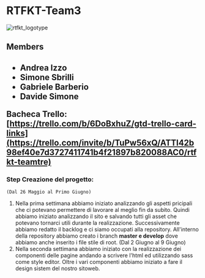 # RTFKT-Team3
![rtfkt_logotype](https://github.com/daveinthahood/RTFKT-Team3/assets/101344486/029a8c00-351e-4f2b-a43f-fb4ef8cb4e0b)

<h2> Members <h2>
<ul> 
    <li> Andrea Izzo</li>
    <li> Simone Sbrilli</li>
    <li> Gabriele Barberio</li>
    <li> Davide Simone</li>
</ul>

 **Bacheca Trello:** [https://trello.com/b/6DoBxhuZ/gtd-trello-card-links](https://trello.com/invite/b/TuPw56xQ/ATTI42b98ef40e7d3727411741b4f21897b820088AC0/rtfkt-teamtre)
    
 ### Step Creazione del progetto: 
    (Dal 26 Maggio al Primo Giugno)
 1. Nella prima settimana abbiamo iniziato analizzando gli aspetti pricipali che ci potevano permettere di lavorare al meglio fin da subito.
    Quindi abbiamo iniziato analizzando il sito e salvando tutti gli asset che potevano tornarci utili durante la realizzazione. 
    Successivamente abbiamo redatto il backlog e ci siamo occupati alla repository. 
    All'interno della repository abbiamo creato i branch **master e develop** dove abbiamo anche inserito i file stile di root.
    (Dal 2 Giugno al 9 Giugno) 
 2. Nella seconda settimana abbiamo iniziato con la realizzazione dei componenti delle pagine andando a scrivere l'html ed utilizzando sass
    come style editor.
    Oltre i vari componenti abbiamo iniziato a fare il design sistem del nostro sitoweb.

